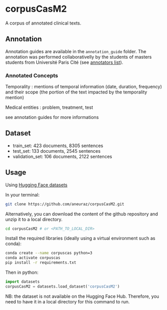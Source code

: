 # corpusCasM2
A corpus of annotated clinical texts. 

## Annotation

Annotation guides are available in the `annotation_guide` folder.
The annotation was performed collaborativelly by the students of  masters students from Université Paris Cité (see [annotators list](annotation_guide/annotators.md)). 

### Annotated Concepts 

Temporality
: mentions of temporal information (date, duration, frequency) and their scope (the portion of the text impacted by the temporality mention)

Medical entities
: problem, treatment, test

see annotation guides for more informations


## Dataset

- train_set: 423 documents, 8305 sentences
- test_set: 133 documents, 2545 sentences
- validation_set: 106 documents, 2122 sentences

## Usage

Using [Hugging Face datasets](https://huggingface.co/docs/datasets/index)

In your terminal: 
```bash
git clone https://github.com/aneuraz/corpusCasM2.git
```
Alternatively, you can download the content of the github repository and unzip it to a local directory. 

```bash
cd corpusCasM2 # or <PATH_TO_LOCAL_DIR>
```

Install the required libraries (ideally using a virtual environment such as conda): 
```bash
conda create --name corpuscas python=3
conda activate corpuscas
pip install -r requirements.txt
```

Then in python: 

```python
import datasets
corpusCasM2 = datasets.load_dataset('corpusCasM2')
```
NB: the dataset is not available on the Hugging Face Hub. Therefore, you need to have it in a local directory for this command to run. 
